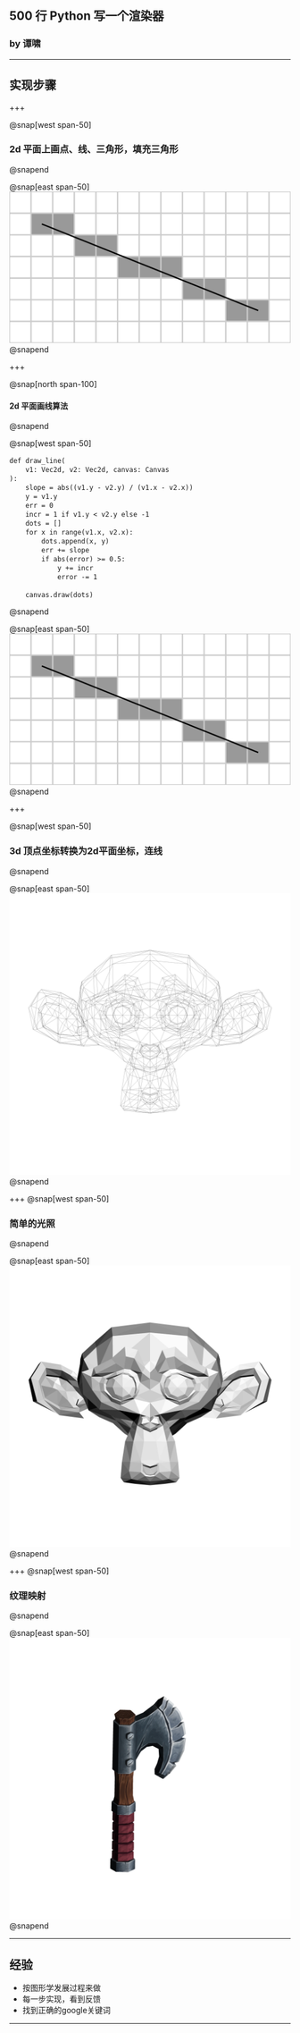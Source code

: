 ## 500 行 Python 写一个渲染器

### by 谭啸

---

## 实现步骤

+++

@snap[west span-50]
### 2d 平面上画点、线、三角形，填充三角形
@snapend

@snap[east span-50]
![](bresenham.png)
@snapend


+++

@snap[north span-100]
#### 2d 平面画线算法
@snapend

@snap[west span-50]
```python3
def draw_line(
    v1: Vec2d, v2: Vec2d, canvas: Canvas
):
    slope = abs((v1.y - v2.y) / (v1.x - v2.x))
    y = v1.y
    err = 0
    incr = 1 if v1.y < v2.y else -1
    dots = []
    for x in range(v1.x, v2.x):
        dots.append(x, y)
        err += slope
        if abs(error) >= 0.5:
            y += incr
            error -= 1

    canvas.draw(dots)
```
@snapend

@snap[east span-50]
![](bresenham.png)
@snapend

+++

@snap[west span-50]
### 3d 顶点坐标转换为2d平面坐标，连线
@snapend



@snap[east span-50]
![](monkey_wireframe.png)
@snapend

+++
@snap[west span-50]
### 简单的光照
@snapend


@snap[east span-50]
![](monkey_zbuffer.png)
@snapend


+++
@snap[west span-50]
### 纹理映射
@snapend

@snap[east span-50]
![](axe.png)
@snapend

---

## 经验

* 按图形学发展过程来做
* 每一步实现，看到反馈
* 找到正确的google关键词

---
